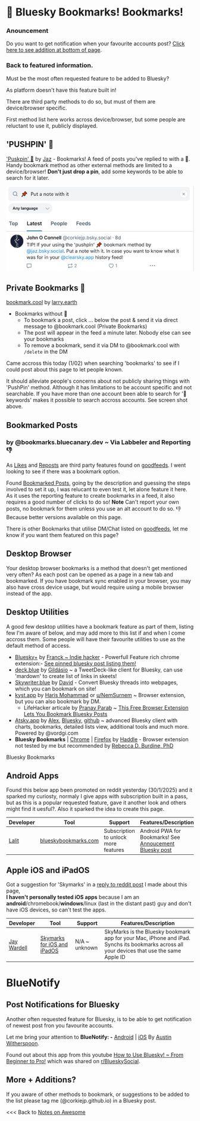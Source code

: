 # 📌 Bluesky Bookmarks! Bookmarks!

### Anouncement
Do you want to get notification when your favourite accounts post? [Click here to see addition at bottom of page](#bluenotify).

### Back to featured information.

Must be the most often requested feature to be added to Bluesky?

As platform doesn't have this feature built in!

There are third party methods to do so, but must of them are device/browser specific.

First method list here works across device/browser, but some people are reluctant to use it, publicly displayed.

## 'PUSHPIN' 📌

['Puskpin' 📌](https://bsky.app/profile/jaz.bsky.social/feed/my-pins) by [Jaz](https://bsky.app/profile/did:plc:q6gjnaw2blty4crticxkmujt) - Bookmarks! A feed of posts you've replied to with a 📌. Handy bookmark method as other external methods are limited to a device/browser! **Don't just drop a pin**, add some keywords to be able to search for it later.

![Push Pin make a note](/assets/pushpinnote.jpg)

## Private Bookmarks 🔖

[bookmark.cool‬](https://bsky.app/profile/did:plc:i66pmozpdrjpmzkmbhlw5qdx) by [larry.earth](https://bsky.app/profile/did:plc:ugdiki2sjvpxvhzsvuvaygaw)

  - Bookmarks without 📌
    - To bookmark a post, click … below the post & send it via direct message to @bookmark.cool (Private Bookmarks)
    - The post will appear in the feed a minute later. Nobody else can see your bookmarks
    - To remove a bookmark, send it via DM to @bookmark.cool with `/delete` in the DM
   
Came accross this today (1/02) when searching 'bookmarks' to see if I could post about this page to let people known.

It should alleviate people's concerns about not publicly sharing things with 'PushPin' method. Although it has limitations to be account specific and not searchable. If you have more than one account been able to search for '📌 keywords' makes it possible to search accross accounts. See screen shot above.


## Bookmarked Posts 
### by @bookmarks.bluecanary.dev ~ Via Labbeler and Reporting 👎

As [Likes](https://bsky.app/profile/did:plc:vc7f4oafdgxsihk4cry2xpze/feed/likes) and [Reposts](https://bsky.app/profile/did:plc:vc7f4oafdgxsihk4cry2xpze/feed/reposts) are third party features found on [goodfeeds](https://goodfeeds.co/). I went looking to see if there was a bookmark option.

Found [Bookmarked Posts](https://bsky.app/profile/did:plc:w6yx4bltuzdmiolooi4kd6zt/feed/bookmarks), going by the description and guessing the steps involved to set it up, I was relucant to even test it, let alone feature it here. As it uses the reporting feature to create bookmarks in a feed, it also requires a good number of clicks to do so! **Note** Can't report your own posts, no bookmark for them unless you use an alt account to do so. 👎 Because better versions available on this page.

There is other Bookmarks that utilise DM/Chat listed on [goodfeeds](https://goodfeeds.co/search?q=bookmarks), let me know if you want them featured on this page?



## Desktop Browser

Your desktop browser bookmarks is a method that doesn't get mentioned very often? As each post can be opened as a page in a new tab and bookmarked. If you have bookmark sync enabled in your browser, you may also have cross device usage, but would require using a mobile browser instead of the app.

## Desktop Utilities

A good few desktop utilities have a bookmark feature as part of them, listing few I'm aware of below, and may add more to this list if and when I come accross them. Some people will have their favourite utilities to use as the default method of access.

  - [Bluesky+](https://chromewebstore.google.com/detail/bluesky+/flbheallcbkoaffegmjenkpojhocmdla) by [Franck ~ Indie hacker](https://bsky.app/profile/franck.blue) - Powerfull Feature rich chrome extension:- [See pinned bluesky post listing them!](https://bsky.app/profile/did:plc:h5vg54cmlkpwnz2p3symlm2t/post/3ldj7wsivd22u)
  - [deck.blue](https://deck.blue/) by [Gildásio](https://bsky.app/profile/did:plc:kber7c5xhwah2ocxzuqpytg5) ~ a TweetDeck-like client for Bluesky, can use 'mardown' to create list of links in skeets!
  - [Skywriter.blue](https://skywriter.blue/) by [David](https://bsky.app/profile/did:plc:rgxmjcboeeerlktnw3ff3okh) - Convert Bluesky threads into webpages, which you can bookmark on site!
  - [kyst.app](https://kyst.app/) by [Haris Mohammad](https://bsky.app/profile/did:plc:vk4brqfoersrab5e5guerzcs) or [u/NemSurnem](https://www.reddit.com/r/BlueskySocial/comments/1ic0int/built_a_bookmarks_manager_for_bluesky/) ~ Browser extension, but you can also bookmark by DM. 
    - LifeHacker articale by [Pranay Parab](https://bsky.app/profile/did:plc:2gdq4t2lstp6ocqxw5ek7ohr) ~ [This Free Browser Extension Lets You Bookmark Bluesky Posts](https://lifehacker.com/tech/this-free-browser-extension-lets-you-bookmark-bluesky-posts)
  - [Atsky.app](https://atsky.app/) by [Alex](https://bsky.app/profile/did:plc:er6erflnnxcozlbqmrpflt6h), [Bluesky](https://bsky.app/profile/did:plc:f4r66r4tlhld3g3puannbxsq), [github](https://github.com/vordgi) ~ advanced Bluesky client with charts, bookmarks, detailed lists view, additional tools and much more. Powered by @vordgi.com
  - **Bluesky Bookmarks** | [Chrome](https://chromewebstore.google.com/detail/bluesky-bookmarks/fabgnlmmiejaialmpojgmljacihchlga?hl=en) | [Firefox](https://addons.mozilla.org/addon/bluesky-bookmarks/) by [Haddle](https://bsky.app/profile/did:plc:32hp2dwwhx372kqtfmeyie6u) - Browser extension not tested by me but recommended by [Rebecca D. Burdine, PhD](https://bsky.app/profile/did:plc:f4rsxfk3b5rv43xlxnvg7zw3/post/3lhjqbfytjk2u)


Bluesky Bookmarks



## Android Apps

Found this below app been promoted on reddit yesterday (30/1/2025) and it sparked my curiosty, normaly I give apps with subscription built in a pass, but as this is a popular requested feature, gave it another look and others might find it uesful?. Also it sparked the idea to create this page.

| Developer | Tool | Support | Features/Description |
|-----------|------|---------|-------------------|
| [Lalit](https://bsky.app/profile/did:plc:tx4quzdjqbupsqasreq4qwph) | [blueskybookmarks.com](https://blueskybookmarks.com/) | Subscription to unlock more features | Android PWA for Bookmarks! See [Annoucement Bluesky post](https://bsky.app/profile/did:plc:tx4quzdjqbupsqasreq4qwph/post/3lgvw7iasjs2g) |

## Apple iOS and iPadOS

Got a suggestion for 'Skymarks' in a [reply to reddit post](https://www.reddit.com/r/BlueskySocial/comments/1ifhnin/bluesky_bookmarks_my_known_methods_to_do_so/) I made about this page, \
**I haven't personally tested iOS apps** because I am an **android**/chromebook/**windows**/linux (last in the distant past) guy and don't have iOS devices, so can't test the apps.

| Developer | Tool | Support | Features/Description |
|-----------|------|---------|-------------------|
| [Jay Wardell](https://bsky.app/profile/did:plc:fjnmpe2mwk7k7iwunize7zjk) | [Skymarks for iOS and iPadOS](https://apps.apple.com/us/app/skymarks/id6739005862) | N/A ~ unknown | SkyMarks is the Bluesky bookmark app for your Mac, iPhone and iPad. Synchs its bookmarks across all your devices that use the same Apple ID |

# BlueNotify
## Post Notifications for Bluesky

Another often requested feature for Bluesky, is to be able to get notification of newest post fron you favourite accounts. 

Let me bring your attention to **BlueNotify: -** [Android](https://play.google.com/store/apps/details?id=com.austinwitherspoon.bluenotify) | [iOS](https://apps.apple.com/gb/app/bluenotify/id6738239349)
By [Austin Witherspoon](https://bsky.app/profile/did:plc:jpkjnmydclkafjyicv3s6hcx).

Found out about this app from this youtube [How to Use Bluesky! ~ From Beginner to Pro!](https://www.youtube.com/watch?v=Jr58OOIYjN4) which was shared on [r/BlueskySocial](https://www.reddit.com/r/BlueskySocial/comments/1ik9rhs/ive_made_a_tutorial_on_using_bluesky/).


## More + Additions?

If you aware of other methods to bookmark, or suggestions to be added to the list please tag me (@corkiejp.github.io) in a Bluesky post.





<<< Back to [Notes on Awesome](/README.md)
